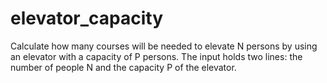 # elevator_capacity
Calculate how many courses will be needed to elevate N persons by using an elevator with a capacity of P persons.
The input holds two lines: the number of people N and the capacity P of the elevator.
